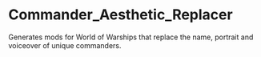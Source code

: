 # Commander_Aesthetic_Replacer
Generates mods for World of Warships that replace the name, portrait and voiceover of unique commanders.
